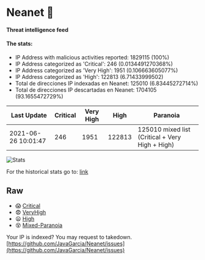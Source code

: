 # Neanet :hocho:
#### Threat intelligence feed
#### The stats:

- IP Address with malicious activities reported: 1829115 (100%)
- IP Address categorized as 'Critical':  246 (0.0134491270368%)
- IP Address categorized as 'Very High':  1951 (0.106663605077%)
- IP Address categorized as 'High':  122813 (6.71433999502)
- Total de direcciones IP indexadas en Neanet:  125010 (6.83445272714%)
- Total de direcciones IP descartadas en Neanet:  1704105 (93.1655472729%)

| Last Update | Critical | Very High | High | Paranoia |
| --- | --- | --- | --- | --- |
| 2021-06-26 10:01:47 | 246 | 1951 | 122813 | 125010 mixed list (Critical + Very High + High)|

![Stats](https://docs.google.com/spreadsheets/d/e/2PACX-1vSnaNMIXVabIpDJjufMlzH7poXnshF3mgd8Is1g9ytUEzVsP5my4Trn8f-xkoLLQ38xpL3HtmUexLo6/pubchart?oid=501124687&format=image)

For the historical stats go to: [link](/stats.csv)
## Raw
- :scream: [Critical](https://raw.githubusercontent.com/JavaGarcia/Neanet/master/blacklists/neanet_critical.txt)
- :fearful: [VeryHigh](https://raw.githubusercontent.com/JavaGarcia/Neanet/master/blacklists/neanet_veryHigh.txtt)
- :frowning: [High](https://raw.githubusercontent.com/JavaGarcia/Neanet/master/blacklists/neanet_high.txt)
- :dizzy_face: [Mixed-Paranoia](https://raw.githubusercontent.com/JavaGarcia/Neanet/master/blacklists/neanet_all.txt)


Your IP is indexed? You may request to takedown. [https://github.com/JavaGarcia/Neanet/issues](https://github.com/JavaGarcia/Neanet/issues)







































































































































































































































































































































































































































































































































































































































































































































































































































































































































































































































































































































































































































































































































































































































































































































































































































































































































































































































































































































































































































































































































































































































































































































































































































































































































































































































































































































































































































































































































































































































































































































































































































































































































































































































































































































































































































































































































































































































































































































































































































































































































































































































































































































































































































































































































































































































































































































































































































































































































































































































































































































































































































































































































































































































































































































































































































































































































































































































































































































































































































































































































































































































































































































































































































































































































































































































































































































































































































































































































































































































































































































































































































































































































































































































